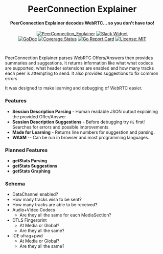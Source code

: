 <h1 align="center">
  <br>
  PeerConnection Explainer
  <br>
</h1>
<h4 align="center">PeerConnection Explainer decodes WebRTC... so you don't have too!</h4>
<p align="center">
  <a href="https://pion.ly"><img src="https://img.shields.io/badge/pion-peerconnection_explainer-gray.svg?longCache=true&colorB=brightgreen" alt="PeerConnection_Explainer"></a>
  <a href="https://pion.ly/slack"><img src="https://img.shields.io/badge/join-us%20on%20slack-gray.svg?longCache=true&logo=slack&colorB=brightgreen" alt="Slack Widget"></a>
  <br>
  <a href="https://pkg.go.dev/github.com/pion/peerconnection_explainer"><img src="https://godoc.org/github.com/pion/peerconnection_explainer?status.svg" alt="GoDoc"></a>
  <a href="https://codecov.io/gh/pion/peerconnection_explainer"><img src="https://codecov.io/gh/pion/peerconnection_explainer/branch/master/graph/badge.svg" alt="Coverage Status"></a>
  <a href="https://goreportcard.com/report/github.com/pion/peerconnection_explainer"><img src="https://goreportcard.com/badge/github.com/pion/peerconnection_explainer" alt="Go Report Card"></a>
  <a href="LICENSE"><img src="https://img.shields.io/badge/License-MIT-yellow.svg" alt="License: MIT"></a>
</p>
<br>

PeerConnection Explainer parses WebRTC Offers/Answers then provides summaries and suggestions. It returns information like what what codecs are supported, what header extensions are
enabled and how many tracks each peer is attempting to send. It also provides suggestions to fix common errors.

It was designed to make learning and debugging of WebRTC easier.

### Features

* **Session Description Parsing** - Human readable JSON output explaining the provided Offer/Answer
* **Session Description Suggestions** - Before debugging try `PE` first! Searches for errors and possible improvements.
* **Made for Learning** - Returns line numbers for suggestion and parsing.
* **WASM** -- Can be run in browser and most programming languages.

### Planned Features

* **getStats Parsing**
* **getStats Suggestions**
* **getStats Graphing**

### Schema

* DataChannel enabled?
* How many tracks wish to be sent?
* How many tracks are able to be received?
* Audio+Video Codecs
  - Are they all the same for each MediaSection?
* DTLS Fingerprint
  - At Media or Global?
  - Are they all the same?
* ICE ufrag+pwd
  - At Media or Global?
  - Are they all the same?
